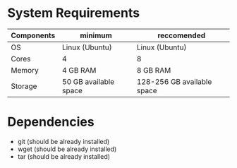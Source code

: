 # System Requirements

|Components|minimum|reccomended|
|-|-|-|
OS | Linux (Ubuntu)| Linux (Ubuntu) |
Cores | 4 | 8 |
Memory | 4 GB RAM | 8 GB RAM |
Storage | 50 GB available space | 128-256 GB available space|

# Dependencies

* git (should be already installed)
* wget (should be already installed)
* tar (should be already installed)

